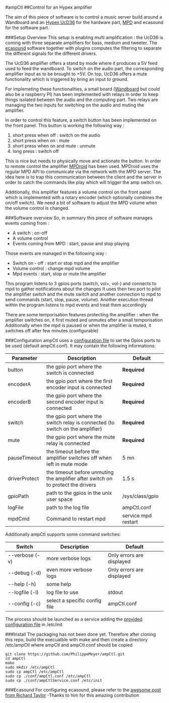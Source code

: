 #ampCtl
##Control for an Hypex amplifier

The aim of this piece of software is to control a music server build around a Wandboard and an [Hypex UcD36](http://www.hypex.nl/docs/UcD3xMP_Datasheet.pdf) for the hardware part, [MPD](http://www.musicpd.org/) and ecasound for the software part.

###Setup Overview
This setup is enabling multi amplification : the UcD36 is coming with three separate amplifiers for bass, medium and tweeter. 
The [ecasound](http://ecasound.seul.org/ecasound/) software together with plugins computes the filtering to separate the different signals for the different drivers.

The UcD36 amplifier offers a stand by mode where it produces a 5V feed used to feed the wandboard. 
To switch on the audio part, the corresponding amplifier input as to be brought to +5V. 
On top, UcD36 offers a mute functionality which is triggered by bring an input to ground.

For implemeting these functionalities, a small board ([Wandboard](http://www.wandboard.org/) but could also be a raspberry PI) has been implemented with 
relays in order to keep things isolated between the audio and the computing part. 
Two relays are managing the two inputs for switching on the audio and muting the amplifier.

In order to control this feature, a  switch button has been implemented on the front panel. 
This button is working the following way :
  1. short press when off : switch on the audio
  1. short press when on : mute
  1. short press when on and mute : unmute
  1. long press : switch off

This is nice but needs to physically move and actionate the button. 
In order to remote control the amplifier [MPDroid](https://play.google.com/store/apps/details?id=com.namelessdev.mpdroid) has been used. MPDroid uses the regular MPD API to communicate via the network 
with the MPD server. The idea here is to trap this communication between the client and the server in order to catch the 
commands like play which will trigger the amp switch on.

Additionally, this amplifier features a volume control on the front panel which is implemented with a rotary encoder 
(which optionally combines the on/off switch). We need a bit of software to adjust the MPD volume when the volume control 
is changed.

###Software overview
So, in summary this piece of software manages events coming from :
  - A switch : on-off 
  - A volume control
  - Events coming from MPD : start, pause and stop playing
  
Those events are managed in the following way :
  - Switch on - off : start or stop mpd and the amplifier
  - Volume control : change mpd volume
  - Mpd events : start, stop or mute the amplifier
  
This program listens to 3 gpios ports (switch, vol+, vol-) and connects to mpd to gather notifications about the changes
It uses then two port to pilot the amplifier switch and the mute switch and another connection to mpd to send commands
(start, stop, pause, volume).
Another execution thread within the program listens to mpd events and treat them accordingly

There are some temporisation features protecting the amplifier : when the amplifier switches on, it first muted and unmutes after a small temporisation
Additionally when the mpd is paused or when the amplifier is muted, it switches off after few minutes (configurable)

###Configuration
ampCtl uses a [configuration file](https://github.com/PhilippeMeyer/ampCtl/blob/master/conf/ampCtl.conf) to set the Gpios ports to be used (default ampCtl.conf). It may contain the following informations:

Parameter | Description | Default 
--- | --- | ---
button |the gpio port where the switch is connected| **Required**
encoderA |the gpio port where the first encoder input is connected| **Required**
encoderB |the gpio port where the second encoder input is connected| **Required**
switch |the gpio port where the switch relay is connected (to switch on the amplifier)| **Required**
mute |the gpio port where the mute relay is connected| **Required**
pauseTimeout|the timeout before the amplifier switches off when left in mute mode|5 mn
driverProtect |the timeout before unmuting the amplifier after switch on to protect the drivers|1.5 s
gpioPath |path to the gpios in the unix user space|/sys/class/gpio
logFile |path to the log file|ampCtl.conf
mpdCmd |Command to restart mpd|service mpd restart

Additionally ampCtl supports some command switches:

Switch | Description | Default 
--- | --- | ---
--verbose (-v)|more verbose logs|Only errors are displayed
--debug (-d)|even more verbose logs|Only errors are displayed
--help (-h)|some help|
--logfile (-l)|log file to use|stdout
--config (-c)|select a specific config file|ampCtl.conf

The process should be launched as a service adding the [provided configuration file](https://github.com/PhilippeMeyer/ampCtl/blob/master/conf/ampCtlService.conf) in /etc/init

###Install
The packaging has not been done yet. Therefore after cloning this repo, build the execuatble with make and then create a directory /etc/ampCtl where ampCtl and ampCtl.conf should be copied
```shell
git clone https://github.com/PhilippeMeyer/ampCtl.git
cd ampCtl
make
sudo mkdir /etc/ampCtl
sudo cp ampCtl /etc/ampCtl
sudo cp ./conf/ampCtl.conf /etc/ampCtl
sudo cp ./conf/ampCtlService.conf /etc/init
```
###Ecasound
For configuring ecasound, please refer to the [awesome post from Richard Taylor](http://rtaylor.sites.tru.ca/2013/06/25/digital-crossovereq-with-open-source-software-howto/) -Thanks to him for this amazing contribution

